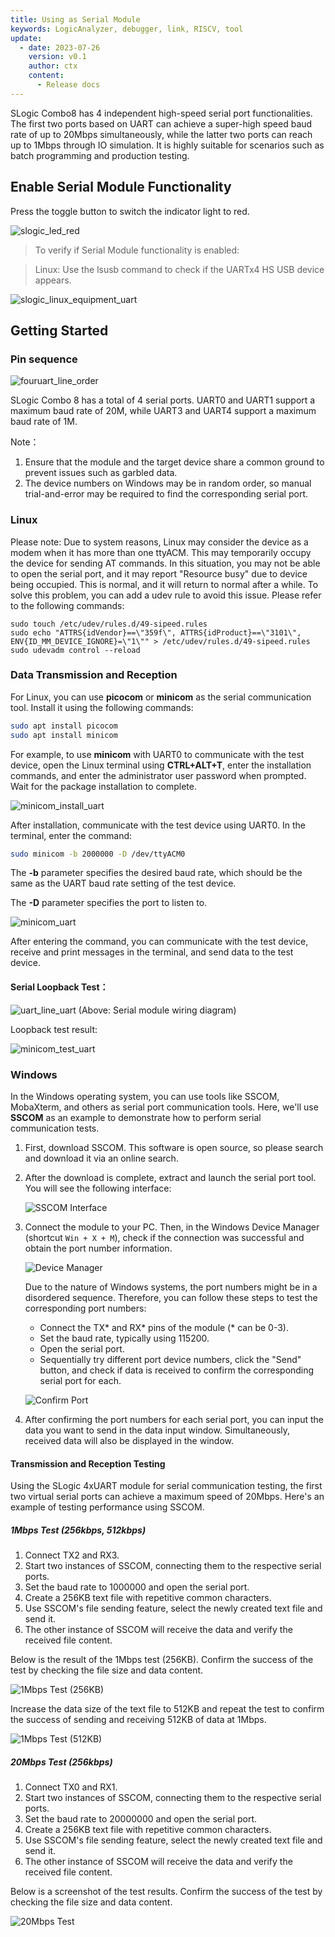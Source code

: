 ```yaml
---
title: Using as Serial Module
keywords: LogicAnalyzer, debugger, link, RISCV, tool
update:
  - date: 2023-07-26
    version: v0.1
    author: ctx
    content:
      - Release docs
---
```


SLogic Combo8 has 4 independent high-speed serial port functionalities. The first two ports based on UART can achieve a super-high speed baud rate of up to 20Mbps simultaneously, while the latter two ports can reach up to 1Mbps through IO simulation. It is highly suitable for scenarios such as batch programming and production testing.

## Enable Serial Module Functionality

Press the toggle button to switch the indicator light to red.

![slogic_led_red](./../../../zh/logic_analyzer/combo8/assets/use_fouruart_function/slogic_led_red.png)

> To verify if Serial Module functionality is enabled:

> Linux: Use the lsusb command to check if the UARTx4 HS USB device appears.

![slogic_linux_equipment_uart](./../../../zh/logic_analyzer/combo8/assets/use_fouruart_function/slogic_linux_equipment_uart.png)

## Getting Started

### Pin sequence

![fouruart_line_order](./../../../zh/logic_analyzer/combo8/assets/use_fouruart_function/fouruart_line_order.png)

SLogic Combo 8 has a total of 4 serial ports. UART0 and UART1 support a maximum baud rate of 20M, while UART3 and UART4 support a maximum baud rate of 1M. 

Note：
1. Ensure that the module and the target device share a common ground to prevent issues such as garbled data.
2. The device numbers on Windows may be in random order, so manual trial-and-error may be required to find the corresponding serial port.

### Linux

Please note: Due to system reasons, Linux may consider the device as a modem when it has more than one ttyACM. This may temporarily occupy the device for sending AT commands. In this situation, you may not be able to open the serial port, and it may report "Resource busy" due to device being occupied. This is normal, and it will return to normal after a while. To solve this problem, you can add a udev rule to avoid this issue. Please refer to the following commands:

```shell
sudo touch /etc/udev/rules.d/49-sipeed.rules
sudo echo "ATTRS{idVendor}==\"359f\", ATTRS{idProduct}==\"3101\", ENV{ID_MM_DEVICE_IGNORE}=\"1\"" > /etc/udev/rules.d/49-sipeed.rules
sudo udevadm control --reload
```

### Data Transmission and Reception

For Linux, you can use **picocom** or **minicom** as the serial communication tool. Install it using the following commands:

```Bash
sudo apt install picocom
sudo apt install minicom
```

For example, to use **minicom** with UART0 to communicate with the test device, open the Linux terminal using **CTRL+ALT+T**, enter the installation commands, and enter the administrator user password when prompted. Wait for the package installation to complete.

![minicom_install_uart](./../../../zh/logic_analyzer/combo8/assets/use_fouruart_function/minicom_install_uart.png)

After installation, communicate with the test device using UART0. In the terminal, enter the command:

```Bash
sudo minicom -b 2000000 -D /dev/ttyACM0
```

The **-b** parameter specifies the desired baud rate, which should be the same as the UART baud rate setting of the test device.

The **-D** parameter specifies the port to listen to.

![minicom_uart](./../../../zh/logic_analyzer/combo8/assets/use_fouruart_function/minicom_uart.png)

After entering the command, you can communicate with the test device, receive and print messages in the terminal, and send data to the test device.

#### Serial Loopback Test：

![uart_line_uart](./../../../zh/logic_analyzer/combo8/assets/use_fouruart_function/uart_line_uart.jpg)
(Above: Serial module wiring diagram)

Loopback test result:

![minicom_test_uart](./../../../zh/logic_analyzer/combo8/assets/use_fouruart_function/minicom_test_uart.png)



### Windows

In the Windows operating system, you can use tools like SSCOM, MobaXterm, and others as serial port communication tools. Here, we'll use **SSCOM** as an example to demonstrate how to perform serial communication tests.

1. First, download SSCOM. This software is open source, so please search and download it via an online search.

2. After the download is complete, extract and launch the serial port tool. You will see the following interface:

   ![SSCOM Interface](./../../../zh/logic_analyzer/combo8/assets/use_fouruart_function/sscom_gui.png)

3. Connect the module to your PC. Then, in the Windows Device Manager (shortcut `Win + X + M`), check if the connection was successful and obtain the port number information.

   ![Device Manager](./../../../zh/logic_analyzer/combo8/assets/use_fouruart_function/sscom_device_manage.png)

   Due to the nature of Windows systems, the port numbers might be in a disordered sequence. Therefore, you can follow these steps to test the corresponding port numbers:

   - Connect the TX* and RX* pins of the module (* can be 0-3).
   - Set the baud rate, typically using 115200.
   - Open the serial port.
   - Sequentially try different port device numbers, click the "Send" button, and check if data is received to confirm the corresponding serial port for each.

   ![Confirm Port](./../../../zh/logic_analyzer/combo8/assets/use_fouruart_function/sscom_determine_port.png)

4. After confirming the port numbers for each serial port, you can input the data you want to send in the data input window. Simultaneously, received data will also be displayed in the window.

#### Transmission and Reception Testing

Using the SLogic 4xUART module for serial communication testing, the first two virtual serial ports can achieve a maximum speed of 20Mbps. Here's an example of testing performance using SSCOM.

##### 1Mbps Test (256kbps, 512kbps)

1. Connect TX2 and RX3.
2. Start two instances of SSCOM, connecting them to the respective serial ports.
3. Set the baud rate to 1000000 and open the serial port.
4. Create a 256KB text file with repetitive common characters.
5. Use SSCOM's file sending feature, select the newly created text file and send it.
6. The other instance of SSCOM will receive the data and verify the received file content.

Below is the result of the 1Mbps test (256KB). Confirm the success of the test by checking the file size and data content.

![1Mbps Test (256KB)](./../../../zh/logic_analyzer/combo8/assets/use_fouruart_function/uart_sscom_1mbps_256kb.png)

Increase the data size of the text file to 512KB and repeat the test to confirm the success of sending and receiving 512KB of data at 1Mbps.

![1Mbps Test (512KB)](./../../../zh/logic_analyzer/combo8/assets/use_fouruart_function/uart_sscom_1mbps_512kb.png)

##### 20Mbps Test (256kbps)

1. Connect TX0 and RX1.
2. Start two instances of SSCOM, connecting them to the respective serial ports.
3. Set the baud rate to 20000000 and open the serial port.
4. Create a 256KB text file with repetitive common characters.
5. Use SSCOM's file sending feature, select the newly created text file and send it.
6. The other instance of SSCOM will receive the data and verify the received file content.

Below is a screenshot of the test results. Confirm the success of the test by checking the file size and data content.

![20Mbps Test](./../../../zh/logic_analyzer/combo8/assets/use_fouruart_function/uart_sscom_20mbps_256kb.png)